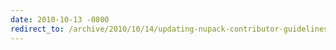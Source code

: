 ```yaml
---
date: 2010-10-13 -0800
redirect_to: /archive/2010/10/14/updating-nupack-contributor-guidelines.aspx/
---
```

